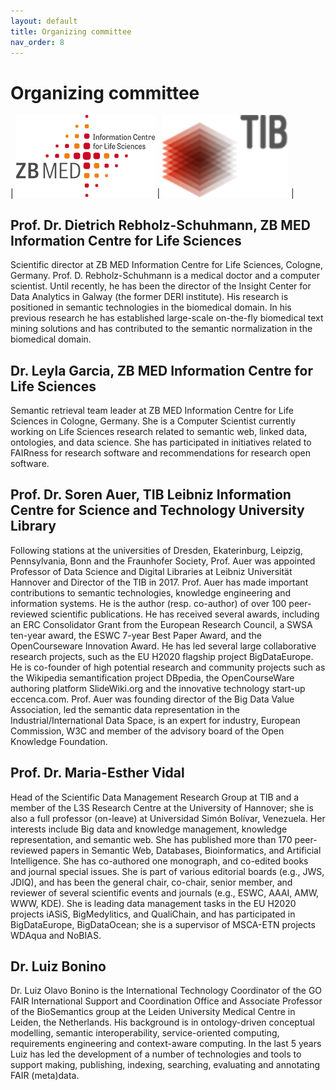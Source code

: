 ```yaml
---
layout: default
title: Organizing committee
nav_order: 8
---
```


# Organizing committee

| ![ZB MED](../img/zbmed_logo_en.gif "ZB MED") | ![TIB](../img/tib.png "TIB") |

## Prof. Dr. Dietrich Rebholz-Schuhmann, ZB MED Information Centre for Life Sciences
Scientific director at ZB MED Information Centre for Life Sciences, Cologne, Germany. Prof. D. Rebholz-Schuhmann is a medical doctor and a computer scientist.  Until recently, he has been the director of the Insight Center for Data Analytics in Galway (the former DERI institute). His research is positioned in semantic technologies in the biomedical domain. In his previous research he has established large-scale on-the-fly biomedical text mining solutions and has contributed to the semantic normalization in the biomedical domain. 

## Dr. Leyla Garcia, ZB MED Information Centre for Life Sciences
Semantic retrieval team leader at ZB MED Information Centre for Life Sciences in Cologne, Germany. She is a Computer Scientist currently working on Life Sciences research related to semantic web, linked data, ontologies, and data science. She has participated in initiatives related to FAIRness for research software and recommendations for research open software.

## Prof. Dr. Soren Auer, TIB Leibniz Information Centre for Science and Technology University Library
Following stations at the universities of Dresden, Ekaterinburg, Leipzig, Pennsylvania, Bonn and the Fraunhofer Society, Prof. Auer was appointed Professor of Data Science and Digital Libraries at Leibniz Universität Hannover and Director of the TIB in 2017. Prof. Auer has made important contributions to semantic technologies, knowledge engineering and information systems. He is the author (resp. co-author) of over 100 peer-reviewed scientific publications. He has received several awards, including an ERC Consolidator Grant from the European Research Council, a SWSA ten-year award, the ESWC 7-year Best Paper Award, and the OpenCourseware Innovation Award. He has led several large collaborative research projects, such as the EU H2020 flagship project BigDataEurope. He is co-founder of high potential research and community projects such as the Wikipedia semantification project DBpedia, the OpenCourseWare authoring platform SlideWiki.org and the innovative technology start-up eccenca.com. Prof. Auer was founding director of the Big Data Value Association, led the semantic data representation in the Industrial/International Data Space, is an expert for industry, European Commission, W3C and member of the advisory board of the Open Knowledge Foundation.

## Prof. Dr. Maria-Esther Vidal
Head of the Scientific Data Management Research Group at TIB and a member of the L3S Research Centre at the University of Hannover; she is also a full professor (on-leave) at Universidad Simón Bolívar, Venezuela. Her interests include Big data and knowledge management, knowledge representation, and semantic web. She has published more than 170 peer-reviewed papers in Semantic Web, Databases, Bioinformatics, and Artificial Intelligence. She has co-authored one monograph, and co-edited books and journal special issues. She is part of various editorial boards (e.g., JWS, JDIQ), and has been the general chair, co-chair, senior member, and reviewer of several scientific events and journals (e.g., ESWC, AAAI, AMW, WWW, KDE). She is leading data management tasks in the EU H2020 projects iASiS, BigMedylitics, and QualiChain, and has participated in BigDataEurope, BigDataOcean; she is a supervisor of MSCA-ETN projects WDAqua and NoBIAS.

## Dr. Luiz Bonino
Dr. Luiz Olavo Bonino is the International Technology Coordinator of the GO FAIR International Support and Coordination Office and Associate Professor of the BioSemantics group at the Leiden University Medical Centre in Leiden, the Netherlands. His background is in ontology-driven conceptual modelling, semantic interoperability, service-oriented computing, requirements engineering and context-aware computing. In the last 5 years Luiz has led the development of a number of technologies and tools to support making, publishing, indexing, searching, evaluating and annotating FAIR (meta)data.